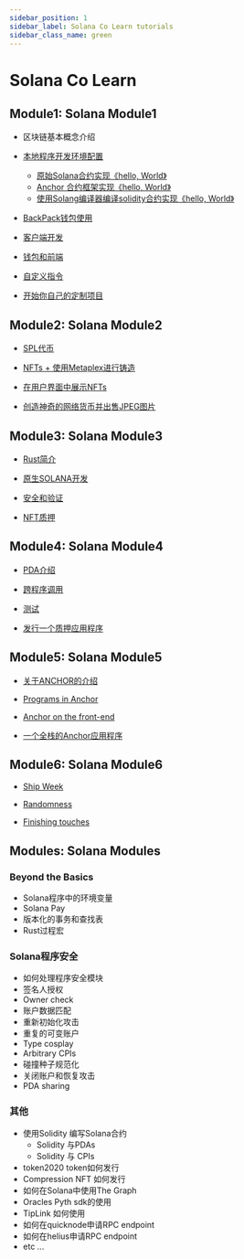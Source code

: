 ```yaml
---
sidebar_position: 1
sidebar_label: Solana Co Learn tutorials
sidebar_class_name: green
---
```


# Solana Co Learn

## Module1: Solana Module1

- 区块链基本概念介绍
- [本地程序开发环境配置](./module1/local_program_development/local_program_development.md)
    - [原始Solana合约实现《hello, World》](./module1/local_program_development/native_program_hello.md)
    - [Anchor 合约框架实现《hello, World》](./module1/local_program_development/anchor_program_hello.md)
    - [使用Solang编译器编译solidity合约实现《hello, World》](./module1/local_program_development/solang_program_hello.md)

- [BackPack钱包使用](./module1/wallet-usage/README.md)


- [客户端开发](./module1/client-side-development/README.md)

- [钱包和前端](./module1/wallets-and-frontends/README.md)

- [自定义指令](./module1/custom-instruction/README.md)

- [开始你自己的定制项目](./module1/start-your-own-custom-project/README.md)

## Module2: Solana Module2

- [SPL代币](./module2/spl-token/README.md)

- [NFTs + 使用Metaplex进行铸造](./module2/nfts-and-minting-with-metaplex/README.md)

- [在用户界面中展示NFTs](./module2/displayings-nfts-in-a-ui/README.md)
-  [创造神奇的网络货币并出售JPEG图片](./module2/make-magic-internet-money-and-sell-jepgs/README.md)

## Module3: Solana Module3

- [Rust简介](./module3/introduction-to-rust/README.md)

- [原生SOLANA开发](./module3/native-solana-development/README.md)

- [安全和验证](./module3/security-and-validation/README.md)

- [NFT质押](./module3/nft-staking/README.md)

## Module4: Solana Module4

- [PDA介绍](./module4/pdas/README.md)

- [跨程序调用](./module4/cross-program-invocations/README.md)

- [测试](./module4/testing/README.md)

- [发行一个质押应用程序](./module4/ship-a-staking-app/README.md)

## Module5: Solana Module5

- [关于ANCHOR的介绍](./module5/introduction-to-anchor/README.md)

- [Programs in Anchor](./module5/program-in-anchor/README.md)

- [Anchor on the front-end](./module5/anchor-on-the-front-end/README.md)

- [一个全栈的Anchor应用程序](./module5/a-full-stack-anchor-app/README.md)

## Module6: Solana Module6

- [Ship Week](./module6/ship-week/README.md)

- [Randomness](./module6/randomness/README.md)

- [Finishing touches](./module6/finishing-touches/README.md)

## Modules: Solana Modules

### Beyond the Basics

- Solana程序中的环境变量
- Solana Pay
- 版本化的事务和查找表
- Rust过程宏

### Solana程序安全

- 如何处理程序安全模块
- 签名人授权
- Owner check
- 账户数据匹配
- 重新初始化攻击
- 重复的可变账户
- Type cosplay
- Arbitrary CPIs
- 碰撞种子规范化
- 关闭账户和恢复攻击
- PDA sharing

### 其他

- 使用Solidity 编写Solana合约
    - Solidity 与PDAs
    - Solidity 与 CPIs
- token2020 token如何发行
- Compression NFT 如何发行
- 如何在Solana中使用The Graph
- Oracles Pyth sdk的使用
- TipLink 如何使用
- 如何在quicknode申请RPC endpoint
- 如何在helius申请RPC endpoint
- etc ...
